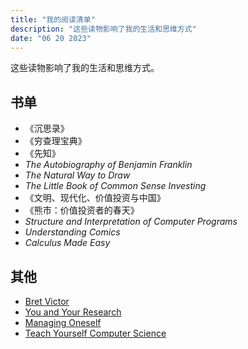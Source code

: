 ```yaml
---
title: "我的阅读清单"
description: "这些读物影响了我的生活和思维方式"
date: "06 20 2023"
---
```


这些读物影响了我的生活和思维方式。

## 书单
- 《沉思录》
- 《穷查理宝典》
- 《先知》
- *The Autobiography of Benjamin Franklin*
- *The Natural Way to Draw*
- *The Little Book of Common Sense Investing*
- 《文明、现代化、价值投资与中国》
- 《熊市：价值投资者的春天》
- *Structure and Interpretation of Computer Programs*
- *Understanding Comics*
- *Calculus Made Easy*


## 其他
- [Bret Victor](https://worrydream.com/)
- [You and Your Research](https://d37ugbyn3rpeym.cloudfront.net/stripe-press/TAODSAE_zine_press.pdf)
- [Managing Oneself](https://hbr.org/2005/01/managing-oneself)
- [Teach Yourself Computer Science](https://teachyourselfcs.com/)

